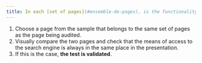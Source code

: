 ```yaml
---
title: In each [set of pages](#ensemble-de-pages), is the functionality towards the [search engine](#moteur-de-recherche-interne-a-un-site-web) located in the same place in the presentation?
---
```


1. Choose a page from the sample that belongs to the same set of pages as the page being audited.
2. Visually compare the two pages and check that the means of access to the search engine is always in the same place in the presentation.
3. If this is the case, **the test is validated**.
